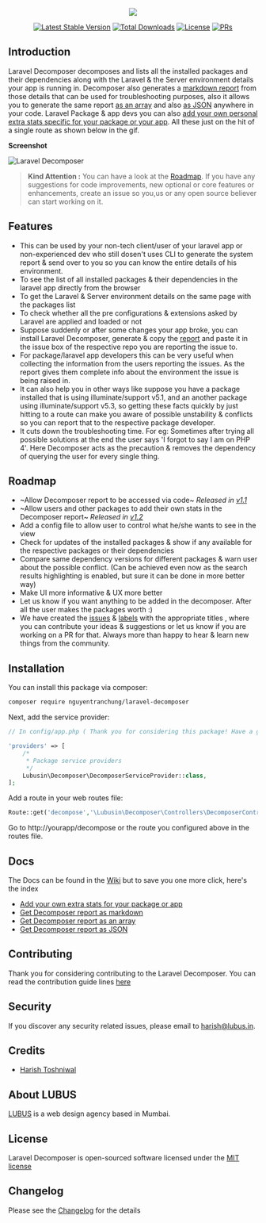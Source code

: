 <p align="center"><img src="https://cloud.githubusercontent.com/assets/11228182/23066989/3dd8f21c-f543-11e6-8f74-f64ccf814d51.png"></p>

<p align="center">
<a href="https://packagist.org/packages/nguyentranchung/laravel-decomposer"><img src="https://poser.pugx.org/nguyentranchung/laravel-decomposer/v/stable" alt="Latest Stable Version"></a>
<a href="https://packagist.org/packages/nguyentranchung/laravel-decomposer"><img src="https://poser.pugx.org/nguyentranchung/laravel-decomposer/downloads" alt="Total Downloads"></a>
<a href="https://github.com/nguyentranchung/laravel-decomposer/blob/master/LICENSE.txt"><img src="https://poser.pugx.org/nguyentranchung/laravel-decomposer/license" alt="License"></a>
<a href="https://github.com/nguyentranchung/laravel-decomposer/blob/master/contributing.md"><img src="https://img.shields.io/badge/PRs-welcome-brightgreen.svg" alt="PRs"></a>
</p>

## Introduction

Laravel Decomposer decomposes and lists all the installed packages and their dependencies along with the Laravel & the Server environment details your app is running in. Decomposer also generates a [markdown report](https://github.com/nguyentranchung/laravel-decomposer/blob/master/report.md) from those details that can be used for troubleshooting purposes, also it allows you to generate the same report [as an array](https://github.com/nguyentranchung/laravel-decomposer/wiki/Get-Report-as-an-array) and also [as JSON](https://github.com/nguyentranchung/laravel-decomposer/wiki/Get-Report-as-JSON) anywhere in your code. Laravel Package & app devs you can also [add your own personal extra stats specific for your package or your app](https://github.com/nguyentranchung/laravel-decomposer/wiki/Add-your-extra-stats). All these just on the hit of a single route as shown below in the gif.

**Screenshot**

![Laravel Decomposer](https://cloud.githubusercontent.com/assets/11228182/23458894/0ffe7992-fea4-11e6-8441-e7550f6c3139.gif)

> **Kind Attention :**
You can have a look at the [Roadmap](https://github.com/nguyentranchung/laravel-decomposer#roadmap). If you have any suggestions for code improvements, new optional or core features or enhancements, create an issue so you,us or any open source believer can start working on it.

## Features
- This can be used by your non-tech client/user of your laravel app or non-experienced dev who still dosen't uses CLI to generate the system report & send over to you so you can know the entire details of his environment.
- To see the list of all installed packages & their dependencies in the laravel app directly from the browser
- To get the Laravel & Server environment details on the same page with the packages list
- To check whether all the pre configurations & extensions asked by Laravel are applied and loaded or not
- Suppose suddenly or after some changes your app broke, you can install Laravel Decomposer, generate & copy the [report](https://github.com/nguyentranchung/laravel-decomposer/blob/master/report.md) and paste it in the issue box of the respective repo you are reporting the issue to.
- For package/laravel app developers this can be very useful when collecting the information from the users reporting the issues. As the report gives them complete info about the environment the issue is being raised in.
- It can also help you in other ways like suppose you have a package installed that is using illuminate/support v5.1, and an another package using illuminate/support v5.3, so getting these facts quickly by just hitting to a route can make you aware of possible unstability & conflicts so you can report that to the respective package developer.
- It cuts down the troubleshooting time. For eg: Sometimes after trying all possible solutions at the end the user says 'I forgot to say I am on PHP 4'. Here Decomposer acts as the precaution & removes the dependency of querying the user for every single thing.

## Roadmap

- ~Allow Decomposer report to be accessed via code~ _Released in [v1.1](https://github.com/nguyentranchung/laravel-decomposer#helpers)_
- ~Allow users and other packages to add their own stats in the Decomposer report~ _Released in [v1.2](https://github.com/nguyentranchung/laravel-decomposer/wiki/Add-your-extra-stats)_
- Add a config file to allow user to control what he/she wants to see in the view
- Check for updates of the installed packages & show if any available for the respective packages or their dependencies
- Compare same dependency versions for different packages & warn user about the possible conflict. (Can be achieved even now as the search results highlighting is enabled, but sure it can be done in more better way)
- Make UI more informative & UX more better
- Let us know if you want anything to be added in the decomposer. After all the user makes the packages worth :)
- We have created the [issues](https://github.com/nguyentranchung/laravel-decomposer/issues) & [labels](https://github.com/nguyentranchung/laravel-decomposer/labels) with the appropriate titles , where you can contribute your ideas & suggestions or let us know if you are working on a PR for that. Always more than happy to hear & learn new things from the community.

## Installation

You can install this package via composer:

```bash
composer require nguyentranchung/laravel-decomposer
```

Next, add the service provider:

```php
// In config/app.php ( Thank you for considering this package! Have a great day :) )

'providers' => [
    /*
     * Package service providers
     */
    Lubusin\Decomposer\DecomposerServiceProvider::class,
];
```

Add a route in your web routes file:

```php
Route::get('decompose','\Lubusin\Decomposer\Controllers\DecomposerController@index');
```
Go to http://yourapp/decompose or the route you configured above in the routes file.

## Docs

The Docs can be found in the [Wiki](https://github.com/nguyentranchung/laravel-decomposer/wiki) but to save you one more click, here's the index
- [Add your own extra stats for your package or app](https://github.com/nguyentranchung/laravel-decomposer/wiki/Add-your-extra-stats)
- [Get Decomposer report as markdown](https://github.com/nguyentranchung/laravel-decomposer/wiki/Get-Markdown-Report)
- [Get Decomposer report as an array](https://github.com/nguyentranchung/laravel-decomposer/wiki/Get-Report-as-an-array)
- [Get Decomposer report as JSON](https://github.com/nguyentranchung/laravel-decomposer/wiki/Get-Report-as-JSON)

## Contributing

Thank you for considering contributing to the Laravel Decomposer. You can read the contribution guide lines [here](contributing.md)

## Security

If you discover any security related issues, please email to [harish@lubus.in](mailto:harish@lubus.in).

## Credits

- [Harish Toshniwal](https://github.com/introwit)

## About LUBUS
[LUBUS](http://lubus.in) is a web design agency based in Mumbai.

## License
Laravel Decomposer is open-sourced software licensed under the [MIT license](LICENSE.txt)

## Changelog
Please see the [Changelog](https://github.com/nguyentranchung/laravel-decomposer/blob/master/changelog.md) for the details
